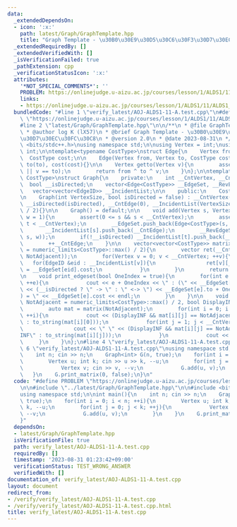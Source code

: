 ```yaml
---
data:
  _extendedDependsOn:
  - icon: ':x:'
    path: latest/Graph/GraphTemplate.hpp
    title: "Graph Template - \u30B0\u30E9\u30D5\u30C6\u30F3\u30D7\u30EC\u30FC\u30C8"
  _extendedRequiredBy: []
  _extendedVerifiedWith: []
  _isVerificationFailed: true
  _pathExtension: cpp
  _verificationStatusIcon: ':x:'
  attributes:
    '*NOT_SPECIAL_COMMENTS*': ''
    PROBLEM: https://onlinejudge.u-aizu.ac.jp/courses/lesson/1/ALDS1/11/ALDS1_11_A
    links:
    - https://onlinejudge.u-aizu.ac.jp/courses/lesson/1/ALDS1/11/ALDS1_11_A
  bundledCode: "#line 1 \"verify_latest/AOJ-ALDS1-11-A.test.cpp\"\n#define PROBLEM\
    \ \"https://onlinejudge.u-aizu.ac.jp/courses/lesson/1/ALDS1/11/ALDS1_11_A\"\n\n\
    #line 2 \"latest/Graph/GraphTemplate.hpp\"\n\n/**\n * @file GraphTemplate.hpp\n\
    \ * @author log K (lX57)\n * @brief Graph Template - \u30B0\u30E9\u30D5\u30C6\u30F3\
    \u30D7\u30EC\u30FC\u30C8\n * @version 2.0\n * @date 2023-08-31\n */\n\n#include\
    \ <bits/stdc++.h>\nusing namespace std;\n\nusing Vertex = int;\nusing EdgeID =\
    \ int;\n\ntemplate<typename CostType>\nstruct Edge{\n    Vertex from, to;\n  \
    \  CostType cost;\n\n    Edge(Vertex from, Vertex to, CostType cost) : from(from),\
    \ to(to), cost(cost){}\n\n    Vertex getto(Vertex v){\n        assert(v == from\
    \ || v == to);\n        return from ^ to ^ v;\n    }\n};\n\ntemplate<typename\
    \ CostType>\nstruct Graph{\n    private:\n    int __CntVertex, __CntEdge;\n  \
    \  bool __isDirected;\n    vector<Edge<CostType>> __EdgeSet, __RevEdgeSet;\n \
    \   vector<vector<EdgeID>> __IncidentList;\n\n    public:\n    CostType INF;\n\
    \n    Graph(int VertexSize, bool isDirected = false) : __CntVertex(VertexSize),\
    \ __isDirected(isDirected), __CntEdge(0), __IncidentList(VertexSize), INF(numeric_limits<CostType>::max()\
    \ / 2){}\n\n    Graph() = default;\n\n    void add(Vertex s, Vertex t, CostType\
    \ w = 1){\n        assert(0 <= s && s < __CntVertex);\n        assert(0 <= t &&\
    \ t < __CntVertex);\n        __EdgeSet.push_back(Edge<CostType>(s, t, w));\n \
    \       __IncidentList[s].push_back(__CntEdge);\n        __RevEdgeSet.push_back(Edge<CostType>(t,\
    \ s, w));\n        if(!__isDirected) __IncidentList[t].push_back(__CntEdge);\n\
    \        ++__CntEdge;\n    }\n\n    vector<vector<CostType>> matrix(CostType NotAdjacent\
    \ = numeric_limits<CostType>::max() / 2){\n        vector ret(__CntVertex, vector(__CntVertex,\
    \ NotAdjacent));\n        for(Vertex v = 0; v < __CntVertex; ++v){\n         \
    \   for(EdgeID &eid : __IncidentList[v]){\n                ret[v][__EdgeSet[eid].getto(v)]\
    \ = __EdgeSet[eid].cost;\n            }\n        }\n        return ret;\n    }\n\
    \n    void print_edgeset(bool OneIndex = true){\n        for(int e = 0; e < __CntEdge;\
    \ ++e){\n            cout << e + OneIndex << \" : (\" << __EdgeSet[e].from + OneIndex\
    \ << (__isDirected ? \" -> \" : \" <-> \") << __EdgeSet[e].to + OneIndex << \"\
    ) = \" << __EdgeSet[e].cost << endl;\n        }\n    }\n\n    void print_matrix(CostType\
    \ NotAdjacent = numeric_limits<CostType>::max() / 2, bool DisplayINF = true){\n\
    \        auto mat = matrix(NotAdjacent);\n        for(int i = 0; i < __CntVertex;\
    \ ++i){\n            cout << (DisplayINF && mat[i][j] == NotAdjacent ? \"INF\"\
    \ : to_string(mat[i][0]));\n            for(int j = 1; j < __CntVertex; ++j){\n\
    \                cout << \" \" << (DisplayINF && mat[i][j] == NotAdjacent ? \"\
    INF\" : to_string(mat[i][j]));\n            }\n            cout << endl;\n   \
    \     }\n    }\n};\n#line 4 \"verify_latest/AOJ-ALDS1-11-A.test.cpp\"\n\n#line\
    \ 6 \"verify_latest/AOJ-ALDS1-11-A.test.cpp\"\nusing namespace std;\n\nint main(){\n\
    \    int n; cin >> n;\n    Graph<int> G(n, true);\n    for(int i = 0; i < n; ++i){\n\
    \        Vertex u; int k; cin >> u >> k, --u;\n        for(int j = 0; j < k; ++j){\n\
    \            Vertex v; cin >> v, --v;\n            G.add(u, v);\n        }\n \
    \   }\n    G.print_matrix(0, false);\n}\n"
  code: "#define PROBLEM \"https://onlinejudge.u-aizu.ac.jp/courses/lesson/1/ALDS1/11/ALDS1_11_A\"\
    \n\n#include \"../latest/Graph/GraphTemplate.hpp\"\n\n#include <bits/stdc++.h>\n\
    using namespace std;\n\nint main(){\n    int n; cin >> n;\n    Graph<int> G(n,\
    \ true);\n    for(int i = 0; i < n; ++i){\n        Vertex u; int k; cin >> u >>\
    \ k, --u;\n        for(int j = 0; j < k; ++j){\n            Vertex v; cin >> v,\
    \ --v;\n            G.add(u, v);\n        }\n    }\n    G.print_matrix(0, false);\n\
    }"
  dependsOn:
  - latest/Graph/GraphTemplate.hpp
  isVerificationFile: true
  path: verify_latest/AOJ-ALDS1-11-A.test.cpp
  requiredBy: []
  timestamp: '2023-08-31 01:23:42+09:00'
  verificationStatus: TEST_WRONG_ANSWER
  verifiedWith: []
documentation_of: verify_latest/AOJ-ALDS1-11-A.test.cpp
layout: document
redirect_from:
- /verify/verify_latest/AOJ-ALDS1-11-A.test.cpp
- /verify/verify_latest/AOJ-ALDS1-11-A.test.cpp.html
title: verify_latest/AOJ-ALDS1-11-A.test.cpp
---
```

